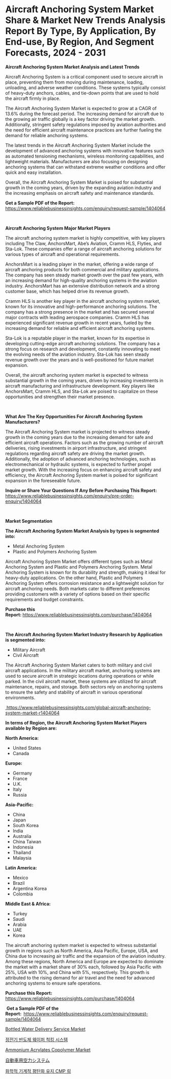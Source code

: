 <p><h1>Aircraft Anchoring System Market Share & Market New Trends Analysis Report By Type, By Application, By End-use, By Region, And Segment Forecasts, 2024 - 2031</h1></p><p><strong>Aircraft Anchoring System Market Analysis and Latest Trends</strong></p>
<p><p>Aircraft Anchoring System is a critical component used to secure aircraft in place, preventing them from moving during maintenance, loading, unloading, and adverse weather conditions. These systems typically consist of heavy-duty anchors, cables, and tie-down points that are used to hold the aircraft firmly in place.</p><p>The Aircraft Anchoring System Market is expected to grow at a CAGR of 13.6% during the forecast period. The increasing demand for aircraft due to the growing air traffic globally is a key factor driving the market growth. Additionally, stringent safety regulations imposed by aviation authorities and the need for efficient aircraft maintenance practices are further fueling the demand for reliable anchoring systems.</p><p>The latest trends in the Aircraft Anchoring System Market include the development of advanced anchoring systems with innovative features such as automated tensioning mechanisms, wireless monitoring capabilities, and lightweight materials. Manufacturers are also focusing on designing anchoring systems that can withstand extreme weather conditions and offer quick and easy installation.</p><p>Overall, the Aircraft Anchoring System Market is poised for substantial growth in the coming years, driven by the expanding aviation industry and the increasing emphasis on aircraft safety and maintenance standards.</p></p>
<p><strong>Get a Sample PDF of the Report:&nbsp;</strong> <a href="https://www.reliablebusinessinsights.com/enquiry/request-sample/1404064">https://www.reliablebusinessinsights.com/enquiry/request-sample/1404064</a></p>
<p>&nbsp;</p>
<p><strong>Aircraft Anchoring System Major Market Players</strong></p>
<p><p>The aircraft anchoring system market is highly competitive, with key players including The Claw, AnchorsMart, Abe’s Aviation, Cramm HLS, Flyties, and Sta-Lok. These companies offer a range of aircraft anchoring solutions for various types of aircraft and operational requirements.</p><p>AnchorsMart is a leading player in the market, offering a wide range of aircraft anchoring products for both commercial and military applications. The company has seen steady market growth over the past few years, with an increasing demand for high-quality anchoring systems in the aviation industry. AnchorsMart has an extensive distribution network and a strong customer base, which has helped drive its revenue growth.</p><p>Cramm HLS is another key player in the aircraft anchoring system market, known for its innovative and high-performance anchoring solutions. The company has a strong presence in the market and has secured several major contracts with leading aerospace companies. Cramm HLS has experienced significant revenue growth in recent years, fueled by the increasing demand for reliable and efficient aircraft anchoring systems.</p><p>Sta-Lok is a reputable player in the market, known for its expertise in developing cutting-edge aircraft anchoring solutions. The company has a strong focus on research and development, constantly innovating to meet the evolving needs of the aviation industry. Sta-Lok has seen steady revenue growth over the years and is well-positioned for future market expansion.</p><p>Overall, the aircraft anchoring system market is expected to witness substantial growth in the coming years, driven by increasing investments in aircraft manufacturing and infrastructure development. Key players like AnchorsMart, Cramm HLS, and Sta-Lok are poised to capitalize on these opportunities and strengthen their market presence.</p></p>
<p>&nbsp;</p>
<p><strong>What Are The Key Opportunities For Aircraft Anchoring System Manufacturers?</strong></p>
<p><p>The Aircraft Anchoring System market is projected to witness steady growth in the coming years due to the increasing demand for safe and efficient aircraft operations. Factors such as the growing number of aircraft deliveries, rising investments in airport infrastructure, and stringent regulations regarding aircraft safety are driving the market growth. Additionally, the adoption of advanced anchoring technologies, such as electromechanical or hydraulic systems, is expected to further propel market growth. With the increasing focus on enhancing aircraft safety and efficiency, the Aircraft Anchoring System market is poised for significant expansion in the foreseeable future.</p></p>
<p><strong>Inquire or Share Your Questions If Any Before Purchasing This Report:</strong> <a href="https://www.reliablebusinessinsights.com/enquiry/pre-order-enquiry/1404064">https://www.reliablebusinessinsights.com/enquiry/pre-order-enquiry/1404064</a></p>
<p>&nbsp;</p>
<p><strong>Market Segmentation</strong></p>
<p><strong>The Aircraft Anchoring System Market Analysis by types is segmented into:</strong></p>
<p><ul><li>Metal Anchoring System</li><li>Plastic and Polymers Anchoring System</li></ul></p>
<p><p>Aircraft Anchoring System Market offers different types such as Metal Anchoring System and Plastic and Polymers Anchoring System. Metal Anchoring System is known for its durability and strength, making it ideal for heavy-duty applications. On the other hand, Plastic and Polymers Anchoring System offers corrosion resistance and a lightweight solution for aircraft anchoring needs. Both markets cater to different preferences providing customers with a variety of options based on their specific requirements and budget constraints.</p></p>
<p><strong>Purchase this Report:&nbsp;</strong><a href="https://www.reliablebusinessinsights.com/purchase/1404064">https://www.reliablebusinessinsights.com/purchase/1404064</a></p>
<p>&nbsp;</p>
<p><strong>The Aircraft Anchoring System Market Industry Research by Application is segmented into:</strong></p>
<p><ul><li>Military Aircraft</li><li>Civil Aircraft</li></ul></p>
<p><p>The Aircraft Anchoring System Market caters to both military and civil aircraft applications. In the military aircraft market, anchoring systems are used to secure aircraft in strategic locations during operations or while parked. In the civil aircraft market, these systems are utilized for aircraft maintenance, repairs, and storage. Both sectors rely on anchoring systems to ensure the safety and stability of aircraft in various operational environments.</p></p>
<p><a href="https://www.reliablebusinessinsights.com/global-aircraft-anchoring-system-market-r1404064">&nbsp;https://www.reliablebusinessinsights.com/global-aircraft-anchoring-system-market-r1404064</a></p>
<p><strong>In terms of Region, the Aircraft Anchoring System Market Players available by Region are:</strong></p>
<p>
    <p> <strong> North America: </strong>
        <ul>
            <li>United States</li>
            <li>Canada</li>
        </ul>
        </p> 
    <p> <strong> Europe: </strong>
        <ul>
            <li>Germany</li>
            <li>France</li>
            <li>U.K.</li>
            <li>Italy</li>
            <li>Russia</li>
        </ul>
        </p> 
    <p> <strong> Asia-Pacific: </strong>
        <ul>
            <li>China</li>
            <li>Japan</li>
            <li>South Korea</li>
            <li>India</li>
            <li>Australia</li>
            <li>China Taiwan</li>
            <li>Indonesia</li>
            <li>Thailand</li>
            <li>Malaysia</li>
        </ul>
        </p> 
    <p> <strong> Latin America: </strong>
        <ul>
            <li>Mexico</li>
            <li>Brazil</li>
            <li>Argentina Korea</li>
            <li>Colombia</li>
        </ul>
        </p> 
    <p> <strong> Middle East & Africa: </strong>
        <ul>
            <li>Turkey</li>
            <li>Saudi</li>
            <li>Arabia</li>
            <li>UAE</li>
            <li>Korea</li>
        </ul>
    </p>
    </p>
<p><p>The aircraft anchoring system market is expected to witness substantial growth in regions such as North America, Asia Pacific, Europe, USA, and China due to increasing air traffic and the expansion of the aviation industry. Among these regions, North America and Europe are expected to dominate the market with a market share of 30% each, followed by Asia Pacific with 25%, USA with 10%, and China with 5%, respectively. This growth is attributed to the rising demand for air travel and the need for advanced anchoring systems to ensure safe operations.</p></p>
<p><strong>Purchase this Report: </strong><a href="https://www.reliablebusinessinsights.com/purchase/1404064">https://www.reliablebusinessinsights.com/purchase/1404064</a></p>
<p>&nbsp;<strong>Get a Sample PDF of the Report:&nbsp;&nbsp;</strong><a href="https://www.reliablebusinessinsights.com/enquiry/request-sample/1404064">https://www.reliablebusinessinsights.com/enquiry/request-sample/1404064</a></p>
<p><strong></strong></p>
<p><p><a href="https://issuu.com/reportprime-2/docs/bottled-water-delivery-service-market-size-2030.pp">Bottled Water Delivery Service Market</a></p><p><a href="https://github.com/mdmazharulnwr786/Market-Research-Report-List-1/blob/main/7886612124555.md">정전기 반도체 웨이퍼 척킹 시스템</a></p><p><a href="https://github.com/PeterParrish5/Market-Research-Report-List-5/blob/main/ammonium-acrylates-copolymer-market.md">Ammonium Acrylates Copolymer Market</a></p><p><a href="https://github.com/JaydaWisoky2014/Market-Research-Report-List-1/blob/main/3649817114537.md">自動車用空力システム</a></p><p><a href="https://github.com/berlianaparadilla48/Market-Research-Report-List-1/blob/main/3826427124554.md">화학적 기계적 평탄화 유지 CMP 링</a></p></p>
